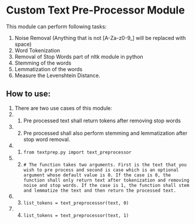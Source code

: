 # Custom Text Pre-Processor Module

This module can perform following tasks:
1. Noise Removal (Anything that is not [A-Za-z0-9_] will be replaced with space)
2. Word Tokenization
3. Removal of Stop Words part of nltk module in python
4. Stemming of the words
5. Lemmatization of the words
6. Measure the Levenshtein Distance.

## How to use:

1. There are two use cases of this module:
1. 1. Pre processed text shall return tokens after removing stop words
1. 2. Pre processed shall also perform stemming and lemmatization after stop word removal.
2. 1. `from textprep.py import text_preprocessor`
2. 2. `# The function takes two arguments. First is the text that you wish to pre process and second is case which is an optional argument whose default value is 0. If the case is 0, the function shall only return text after tokenization and removing noise and stop words. If the case is 1, the function shall stem and lemmatize the text and then return the processed text.`
2. 3. `list_tokens = text_preprocessor(text, 0)`
2. 4. `list_tokens = text_preprocessor(text, 1)` 